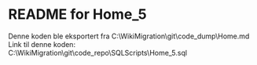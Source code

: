 # README for Home_5
Denne koden ble eksportert fra C:\WikiMigration\git\code_dump\Home.md
Link til denne koden: C:\WikiMigration\git\code_repo\SQLScripts\Home_5.sql

